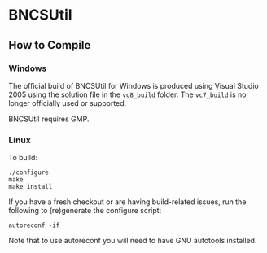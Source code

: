 # BNCSUtil

## How to Compile

### Windows
The official build of BNCSUtil for Windows is produced using Visual Studio 2005
using the solution file in the `vc8_build` folder. The `vc7_build` is no longer
officially used or supported.

BNCSUtil requires GMP.

### Linux
To build:
```
./configure
make
make install
```

If you have a fresh checkout or are having build-related issues, run the
following to (re)generate the configure script:
```
autoreconf -if
```

Note that to use autoreconf you will need to have GNU autotools installed.

